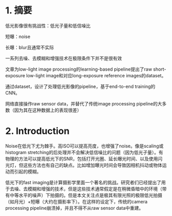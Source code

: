# 1. 摘要
低光影像很有挑战性：低光子量和低信噪比

短曝：noise

长曝：blur且通常不实际

一系列去噪、去模糊和增强技术在极限条件下并不是很有效

文章为low-light image processing的learning-based pipeline提出了raw short-exposure low-light image和对应long-exposure reference images的dataset。

通过dataset，设计了处理低光影像的pipeline，基于end-to-end training的CNN。

网络直接操作raw sensor data，并替代了传统image processing pipeline的大多数（因为其在这种数据上的表现很差）

# 2. Introduction

Noise在低光下尤为棘手。高ISO可以提高亮度，也增强了noise。像是scaling或histogram stretching的后处理并不会解决低信噪比的问题（因为低光子量）。有物理的方法可以提高低光下的SNR，包括打开光圈、延长曝光时间、以及使用闪光灯，但这些方法也有自己的缺点。比如增加曝光时间会导致因相机抖动或物体运动而引起的模糊。

低光下的fast imaging是计算摄影学里面一个著名的挑战。研究者们已经提出了用于去噪、去模糊和增强的技术，但是这些技术通常假定是在稍微昏暗中的环境（带有中等水平的噪声）下拍摄的。但是本文关注点是极其有限光照的极限低光拍摄（如月光）+短曝（大约在摄影率下）。在这样的设定下，传统的camera processing pipeline崩溃掉，并且不得不从raw sensor data中重建。

